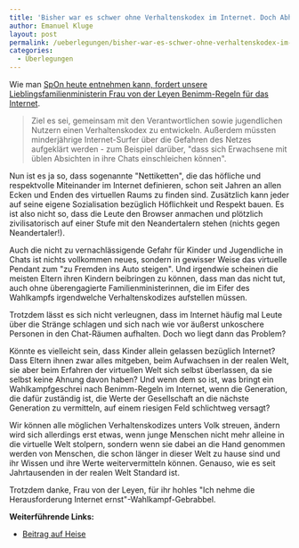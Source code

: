 ```yaml
---
title: 'Bisher war es schwer ohne Verhaltenskodex im Internet. Doch Abhilfe ist in Sicht &hellip;'
author: Emanuel Kluge
layout: post
permalink: /ueberlegungen/bisher-war-es-schwer-ohne-verhaltenskodex-im-internet-doch-abhilfe-ist-in-sicht/
categories:
  - Überlegungen
---
```


Wie man [SpOn heute entnehmen kann, fordert unsere Lieblingsfamilienministerin Frau von der Leyen Benimm-Regeln für das Internet][spiegel].

> Ziel es sei, gemeinsam mit den Verantwortlichen sowie jugendlichen Nutzern einen Verhaltenskodex zu entwickeln. Außerdem müssten minderjährige <span lang="en">Internet-Surfer</span> über die Gefahren des Netzes aufgeklärt werden - zum Beispiel darüber, "dass sich Erwachsene mit üblen Absichten in ihre Chats einschleichen können".

Nun ist es ja so, dass sogenannte "Nettiketten", die das höfliche und respektvolle Miteinander im Internet definieren, schon seit Jahren an allen Ecken und Enden des virtuellen Raums zu finden sind. Zusätzlich kann jeder auf seine eigene Sozialisation bezüglich Höflichkeit und Respekt bauen. Es ist also nicht so, dass die Leute den Browser anmachen und plötzlich zivilisatorisch auf einer Stufe mit den Neandertalern stehen (nichts gegen Neandertaler!).

Auch die nicht zu vernachlässigende Gefahr für Kinder und Jugendliche in Chats ist nichts vollkommen neues, sondern in gewisser Weise das virtuelle Pendant zum "zu Fremden ins Auto steigen". Und irgendwie scheinen die meisten Eltern ihren Kindern beibringen zu können, dass man das nicht tut, auch ohne überengagierte Familienministerinnen, die im Eifer des Wahlkampfs irgendwelche Verhaltenskodizes aufstellen müssen.

Trotzdem lässt es sich nicht verleugnen, dass im Internet häufig mal Leute über die Stränge schlagen und sich nach wie vor äußerst unkoschere Personen in den Chat-Räumen aufhalten. Doch wo liegt dann das Problem?

Könnte es vielleicht sein, dass Kinder allein gelassen bezüglich Internet? Dass Eltern ihnen zwar alles mitgeben, beim Aufwachsen in der realen Welt, sie aber beim Erfahren der virtuellen Welt sich selbst überlassen, da sie selbst keine Ahnung davon haben? Und wenn dem so ist, was bringt ein Wahlkampfgeschrei nach Benimm-Regeln im Internet, wenn die Generation, die dafür zuständig ist, die Werte der Gesellschaft an die nächste Generation zu vermitteln, auf einem riesigen Feld schlichtweg versagt?

Wir können alle möglichen Verhaltenskodizes unters Volk streuen, ändern wird sich allerdings erst etwas, wenn junge Menschen nicht mehr alleine in die virtuelle Welt stolpern, sondern wenn sie dabei an die Hand genommen werden von Menschen, die schon länger in dieser Welt zu hause sind und ihr Wissen und ihre Werte weitervermitteln können. Genauso, wie es seit Jahrtausenden in der realen Welt Standard ist.

Trotzdem danke, Frau von der Leyen, für ihr hohles "Ich nehme die Herausforderung Internet ernst"-Wahlkampf-Gebrabbel.

**Weiterführende Links:**

 * [Beitrag auf Heise][heise]

[spiegel]: http://www.spiegel.de/politik/deutschland/0,1518,637710,00.html
[heise]: http://www.heise.de/newsticker/Ursula-von-der-Leyen-fordert-Verhaltenskodex-fuers-Internet--/meldung/142457/
